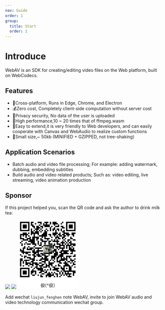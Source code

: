 ```yaml
---
nav: Guide
order: 1
group:
  title: Start
  order: 1
---
```


# Introduce

WebAV is an SDK for creating/editing video files on the Web platform, built on WebCodecs.

## Features

- 📱Cross-platform, Runs in Edge, Chrome, and Electron
- 💰Zero cost, Completely client-side computation without server cost
- 🔏Privacy security, No data of the user is uploaded
- 🚀High performance,10 ~ 20 times that of ffmpeg.wasm
- 🍳Easy to extend,it is very friendly to Web developers, and can easily cooperate with Canvas and WebAudio to realize custom functions
- 🤏Small size,~ 50kb (MINIFIED + GZIPPED, not tree-shaking)

## Application Scenarios

- Batch audio and video file processing; For example: adding watermark, dubbing, embedding subtitles
- Build audio and video related products; Such as: video editing, live streaming, video animation production

## Sponsor

If this project helped you, scan the QR code and ask the author to drink milk tea:

<img src="https://github.com/bilibili/WebAV/assets/3307051/4b25836a-3f85-4160-b0bf-6c8360fad9a4" width=200 />
<img src="https://github.com/bilibili/WebAV/assets/3307051/b0d8ff07-71c9-46c1-af33-019420d17c06" width=200 />
<img src="../../public/img/alipay-qcode.png" width="200" alt="alipay" />

Add wechat `liujun_fenghen` note WebAV, invite to join WebAV audio and video technology communication wechat group.
